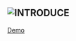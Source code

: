 ![INTRODUCE](https://raw.githubusercontent.com/eoooy/Gallery/main/web_demo/love_record/introduce.jpg)
---
[Demo](https://eoooy.github.io/web_demo/love_record/index.html)